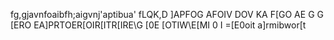 fg,gjavnfoaibfh;aigvnj'aptibua' fLQK,D 
]APFOG
AFOIV 
DOV KA
F[GO AE
G G
[ERO
EA]PRTOER\[OIR[ITR[IRE\G [0E
[OTIW\E[MI
0 I
=[E0oit
a]rmibwor[t